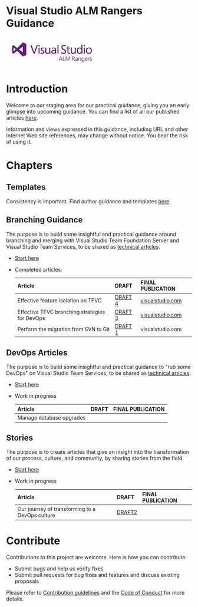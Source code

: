 

# Visual Studio ALM Rangers Guidance 
![](ALMRangers.Logo.250x83.png)

# Introduction 
Welcome to our staging area for our practical guidance, giving you an early glimpse into upcoming guidance. You can find a list of all our published articles [here](https://aka.ms/vsarpublications). 

Information and views expressed in this guidance, including URL and other Internet Web site references, may change without
notice. You bear the risk of using it.

# Chapters

## Templates
Consistency is important. Find author guidance and templates [here](src/Templates).

## Branching Guidance
The purpose is to build some insightful and practical guidance around branching and merging with Visual Studio Team Foundation Server and Visual Studio Team Services, to be shared as [technical articles](https://aka.ms/techarticles).

- [Start here](src/Branching)
- Completed articles:

  | Article | DRAFT | FINAL PUBLICATION |
  |---------|-------|-------------------|
  |Effective feature isolation on TFVC|[DRAFT 4](/src/Branching/effective-feature-isolation-on-tfvc.md)|[visualstudio.com](https://www.visualstudio.com/en-us/articles/effective-feature-isolation-on-tfvc)|
  |Effective TFVC branching strategies for DevOps|[DRAFT 3](src/Branching/effective-tfvc-branching-strategies-for-devops.md)|[visualstudio.com](https://www.visualstudio.com/en-us/articles/effective-tfvc-branching-strategies-for-devops)|
  |Perform the migration from SVN to Git|[DRAFT 1](src/Branching/perform-migration-from-svn-to-git.md)|visualstudio.com|

## DevOps Articles
The purpose is to build some insightful and practical guidance to "rub some DevOps" on Visual Studio Team Services, to be shared as [technical articles](https://aka.ms/techarticles).

- [Start here](src/DevOps)
- Work in progress

  | Article | DRAFT | FINAL PUBLICATION |
  |---------|-------|-------------------|
  |Manage database upgrades|||

## Stories
The purpose is to create articles that give an insight into the transformation of our process, culture, and community, by sharing stories from the field.

- [Start here](src/Stories)
- Work in progress

  | Article | DRAFT | FINAL PUBLICATION |
  |---------|-------|-------------------|
  |Our journey of transforming to a DevOps culture|[DRAFT2](/src/Stories/our-journey-of-transforming-to-a-devops-culture.md)||

# Contribute
Contributions to this project are welcome. Here is how you can contribute:  

- Submit bugs and help us verify fixes  
- Submit pull requests for bug fixes and features and discuss existing proposals   

Please refer to [Contribution guidelines](.github/CONTRIBUTING.md) and the [Code of Conduct](.github/COC.md) for more details.

